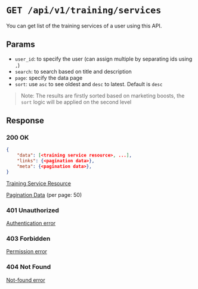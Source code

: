 # `GET /api/v1/training/services`
You can get list of the training services of a user using this API.


## Params

- `user_id`: to specify the user (can assign multiple by separating ids using `,`)
- `search`: to search based on title and description
- `page`: specify the data page
- `sort`: use `asc` to see oldest and `desc` to latest. Default is `desc`

> Note: The results are firstly sorted based on marketing boosts, the `sort` logic will be applied on the second level

## Response

### 200 OK

```json
{
    "data": [<training service resource>, ...],
    "links": {<pagination data>},
    "meta": {<pagination data>},
}
```

[Training Service Resource](training_service_resource.md)

[Pagination Data](../../_globals/pagination-data.md) (per page: 50)

### 401 Unauthorized
[Authentication error](../../_globals/authentication-errors.md)

### 403 Forbidden
[Permission error](../../_globals/permission-errors.md)

### 404 Not Found
[Not-found error](../../_globals/not-found-errors.md)
